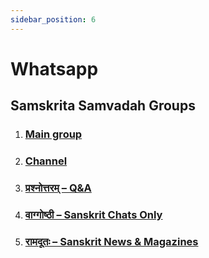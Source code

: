 ```yaml
---
sidebar_position: 6
---
```


# Whatsapp

## Samskrita Samvadah Groups
1. ### [Main group](https://chat.whatsapp.com/HLeG1yYRUbk4Il2GuTLjKa)

1. ### [Channel](https://whatsapp.com/channel/0029Va4kEk2GE56bqCSi4n3N)

1. ### [प्रश्नोत्तरम् – Q&A ](https://chat.whatsapp.com/LP7K52lkSUrGYlUZJxmhfg)

1. ### [वाग्गोष्ठी – Sanskrit Chats Only](https://chat.whatsapp.com/H6EvB6QJbfX83w77HBeDUU)

1. ### [रामदूतः – Sanskrit News & Magazines](https://chat.whatsapp.com/KbaokpgB35p0tGwJma4iQ6)
